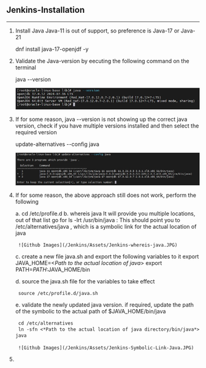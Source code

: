 **Jenkins-Installation**
--------------------------------------------------------------------------------------------------------------------------

--------------------------------------------------------------------------------------------------------------------------
1. Install Java
Java-11 is out of support, so preference is Java-17 or Java-21

    dnf install java-17-openjdf -y

2. Validate the Java-version by eecuting the following command on the terminal

    java --version

    ![Github Images](/Jenkins/Assets/Jenkins-Install-Java-17.JPG)

3. If for some reason, java --version is not showing up the correct java version, check if you have multiple versions installed and then select the required version

    update-alternatives --config java

    ![Github Images](/Jenkins/Assets/jenkins-select-java-version.JPG)

4. If for some reason, the above approach still does not work, perform the following

    a. cd /etc/profile.d
    b. whereis java
        It will provide you multiple locations, out of that list go for
        ls -lrt /usr/bin/java : This should point you to /etc/alternatives/java , which is a symbolic link for the actual location of java

        ![Github Images](/Jenkins/Assets/Jenkins-whereis-java.JPG)
        
    c. create a new file java.sh and export the following variables to it
        export JAVA_HOME=<*Path to the actual location of java*>
        export PATH=$PATH:$JAVA_HOME/bin
    
    d. source the java.sh file for the variables to take effect

        source /etc/profile.d/java.sh
    
    e. validate the newly updated java version. if required, update the path of the symbolic to the actual path of $JAVA_HOME/bin/java

        cd /etc/alternatives
        ln -sfn <*Path to the actual location of java directory/bin/java*> java

        ![Github Images](/Jenkins/Assets/Jenkins-Symbolic-Link-Java.JPG)
        
5. 